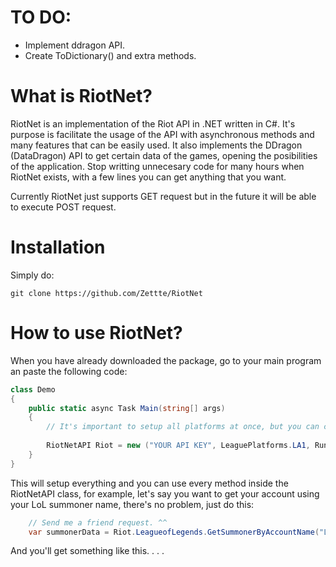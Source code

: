 # TO DO:

- Implement ddragon API.
- Create ToDictionary() and extra methods.

# What is RiotNet?
RiotNet is an implementation of the Riot API in .NET written in C#. It's purpose is facilitate the usage of the API with asynchronous methods and many features that can be easily used. It also implements the DDragon (DataDragon) API to get certain data of the games, opening the posibilities of the application. Stop writting unnecesary code for many hours when RiotNet exists, with a few lines you can get anything that you want.

Currently RiotNet just supports GET request but in the future it will be able to execute POST request.

# Installation

Simply do:

```
git clone https://github.com/Zettte/RiotNet
```

# How to use RiotNet?

When you have already downloaded the package, go to your main program an paste the following code:

```cs
class Demo
{
    public static async Task Main(string[] args)
    {
        // It's important to setup all platforms at once, but you can change it later if your code needs it.
        
        RiotNetAPI Riot = new ("YOUR API KEY", LeaguePlatforms.LA1, RunaterraPlatforms.AMERICAS, ValorantPlatforms.LATAM, RiotPlatforms.AMERICAS);
    }
}
```

This will setup everything and you can use every method inside the RiotNetAPI class, for example, let's say you want to get your account using your LoL summoner name, there's no problem, just do this:

```cs
    // Send me a friend request. ^^
    var summonerData = Riot.LeagueofLegends.GetSummonerByAccountName("League of Simps");
```

And you'll get something like this.
. . .
